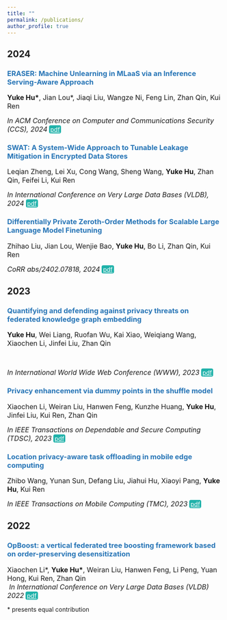 ```yaml
---
title: ""
permalink: /publications/
author_profile: true
---
```


<style type="text/css" rel="stylesheet">
.btn--paper {
color: white;
background-color: lightseagreen;
padding: 1px 3px;
text-align: center;
border-radius: 4px;
a { TEXT-DECORATION:none }
}
.btn--arxiv {
color: white;
background-color: tan;
padding: 1px 3px;
text-align: center;
border-radius: 4px;
a { TEXT-DECORATION:none }
}
.btn--code {
color: white;
background-color: DARKORANGE;
padding: 1px 3px;
text-align: center;
border-radius: 4px;
a { TEXT-DECORATION:none }
}
</style>

<h2 id='2024'>2024</h2>

### <span style="color:rgb(39, 117, 182)">ERASER: Machine Unlearning in MLaaS via an Inference Serving-Aware Approach</span>

<font size="3"> <b>Yuke Hu*</b>, Jian Lou*, Jiaqi Liu, Wangze Ni, Feng Lin, Zhan Qin, Kui Ren  <br/>

<i>In ACM Conference on Computer and Communications Security (CCS), 2024</i></font> <a href="https://arxiv.org/abs/2311.16136" class="btn--paper" target="_blank">pdf</a>

### <span style="color:rgb(39, 117, 182)">SWAT: A System-Wide Approach to Tunable Leakage Mitigation in Encrypted Data Stores</span>
<font size="3"> Leqian Zheng, Lei Xu, Cong Wang, Sheng Wang, <b>Yuke Hu</b>, Zhan Qin, Feifei Li, Kui Ren
<br/>

<i>In International Conference on Very Large Data Bases (VLDB), 2024</i></font> <a href="https://dl.acm.org/doi/10.14778/3675034.3675038" class="btn--paper" target="_blank">pdf</a>

### <span style="color:rgb(39, 117, 182)">Differentially Private Zeroth-Order Methods for Scalable Large Language Model Finetuning</span>

<font size="3"> Zhihao Liu, Jian Lou, Wenjie Bao, <b>Yuke Hu</b>, Bo Li, Zhan Qin, Kui Ren  <br/>

<i>CoRR abs/2402.07818, 2024</i></font> <a href="https://arxiv.org/abs/2402.07818" class="btn--paper" target="_blank">pdf</a>



<h2 id='2023'>2023</h2>

### <span style="color:rgb(39, 117, 182)">Quantifying and defending against privacy threats on federated knowledge graph embedding</span>
<font size="3"> <b>Yuke Hu</b>, Wei Liang, Ruofan Wu, Kai Xiao, Weiqiang Wang, Xiaochen Li, Jinfei Liu, Zhan Qin

<br/>

<i>In International World Wide Web Conference (WWW), 2023</i></font> <a href="https://dl.acm.org/doi/abs/10.1145/3543507.3583450" class="btn--paper" target="_blank">pdf</a> 

### <span style="color:rgb(39, 117, 182)">Privacy enhancement via dummy points in the shuffle model</span>

<font size="3">Xiaochen Li, Weiran Liu, Hanwen Feng, Kunzhe Huang, <b>Yuke Hu</b>, Jinfei Liu, Kui Ren, Zhan Qin <br/>

<i>In IEEE Transactions on Dependable and Secure Computing (TDSC), 2023</i></font>  <a href="https://ieeexplore.ieee.org/document/10088449/" class="btn--paper" target="_blank">pdf</a>

### <span style="color:rgb(39, 117, 182)">Location privacy-aware task offloading in mobile edge computing</span>

<font size="3">Zhibo Wang, Yunan Sun, Defang Liu, Jiahui Hu, Xiaoyi Pang, <b>Yuke Hu</b>, Kui Ren <br/>

<i>In IEEE Transactions on Mobile Computing (TMC), 2023</i></font> <a href="https://ieeexplore.ieee.org/abstract/document/10065551/" class="btn--paper" target="_blank">pdf</a>



<h2 id='2022'>2022</h2>

### <span style="color:rgb(39, 117, 182)">OpBoost: a vertical federated tree boosting framework based on order-preserving desensitization</span>
<font size="3">Xiaochen Li*, <b>Yuke Hu*</b>, Weiran Liu, Hanwen Feng, Li Peng, Yuan Hong, Kui Ren, Zhan Qin <br/> <i>In International Conference on Very Large Data Bases (VLDB) 2022</i></font> <a href="https://dl.acm.org/doi/abs/10.14778/3565816.3565823" class="btn--paper" target="_blank">pdf</a> 



\* presents equal contribution

